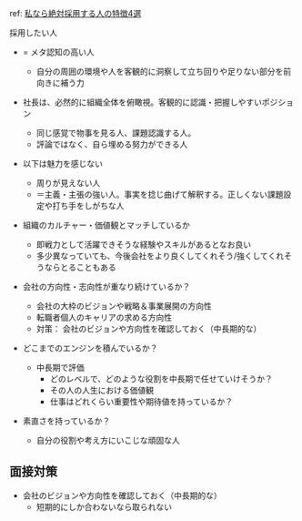 
ref: [私なら絶対採用する人の特徴4選](https://www.youtube.com/watch?v=DMC3gFavll0&t=224s)

採用したい人
- = メタ認知の高い人
	- 自分の周囲の環境や人を客観的に洞察して立ち回りや足りない部分を前向きに補う力
- 社長は、必然的に組織全体を俯瞰視。客観的に認識・把握しやすいポジション
	- 同じ感覚で物事を見る人、課題認識する人。
	- 評論ではなく、自ら埋める努力ができる人
- 以下は魅力を感じない
	- 周りが見えない人
	- ＝主義・主張の強い人。事実を捻じ曲げて解釈する。正しくない課題設定や打ち手をしがちな人

- 組織のカルチャー・価値観とマッチしているか
	- 即戦力として活躍できそうな経験やスキルがあるとなお良い
	- 多少異なっていても、今後会社をより良くしてくれそう/強くしてくれそうならとることもある
- 会社の方向性・志向性が重なり続けているか？
	- 会社の大枠のビジョンや戦略＆事業展開の方向性
	- 転職者個人のキャリアの求める方向性
	- 対策： 会社のビジョンや方向性を確認しておく（中長期的な）
- どこまでのエンジンを積んでいるか？
	- 中長期で評価
		- どのレベルで、どのような役割を中長期で任せていけそうか？
		- その人の人生における価値観
		- 仕事はどれくらい重要性や期待値を持っているか？
- 素直さを持っているか？
	- 自分の役割や考え方にいこじな頑固な人


## 面接対策

- 会社のビジョンや方向性を確認しておく（中長期的な）
	- 短期的にしか合わないなら取られない